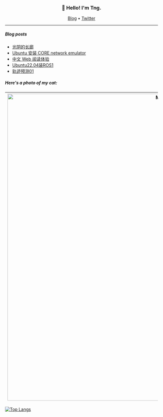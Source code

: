 <h3 align="center">👋 Hello! I'm Tng.</h3>

<p align="center">
  <a href="https://aotng.com">Blog</a> •
  <a href="https://twitter.com/">Twitter</a>
</p>

---

##### Blog posts
<!-- BLOG-POST-LIST:START -->
- [光阴的长廊](http://www.aotng.com/2023/06/06/37835c605034/)
- [Ubuntu 安装 CORE network emulator](http://www.aotng.com/2023/05/26/f2f438279358/)
- [中文 Web 阅读体验](http://www.aotng.com/2023/05/25/50146245ca03/)
- [Ubuntu22.04装ROS1](http://www.aotng.com/2023/05/25/a16bf3c13e92/)
- [轨迹预测01](http://www.aotng.com/2023/05/25/857a24d43026/)
<!-- BLOG-POST-LIST:END -->



##### Here's a photo of my cat:

| <img width="1009" alt="Mooki" src="https://user-images.githubusercontent.com/10660468/205749035-9dfaad77-f003-441b-9b7f-d739452e9c82.png"> |
| --- |

  [![Top Langs](https://github-readme-stats.vercel.app/api/top-langs/?username=aotng&layout=compact)](https://github.com/anuraghazra/github-readme-stats)
